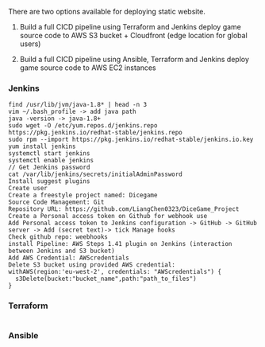There are two options available for deploying static website.
1. Build a full CICD pipeline using Terraform and Jenkins deploy game source code to AWS S3 bucket + Cloudfront (edge location for global users)


2. Build a full CICD pipeline using Ansible, Terraform and Jenkins deploy game source code to AWS EC2 instances

### Jenkins
```
find /usr/lib/jvm/java-1.8* | head -n 3
vim ~/.bash_profile -> add java path
java -version -> java-1.8+
sudo wget -O /etc/yum.repos.d/jenkins.repo https://pkg.jenkins.io/redhat-stable/jenkins.repo
sudo rpm --import https://pkg.jenkins.io/redhat-stable/jenkins.io.key
yum install jenkins
systemctl start jenkins
systemctl enable jenkins
// Get Jenkins password
cat /var/lib/jenkins/secrets/initialAdminPassword
Install suggest plugins
Create user
Create a freestyle project named: Dicegame
Source Code Management: Git
Repository URL: https://github.com/LiangChen0323/DiceGame_Project
Create a Personal access token on Github for webhook use
Add Personal access token to Jenkins configuration -> GitHub -> GitHub server -> Add (secret text)-> tick Manage hooks
Check github repo: weebhooks
install Pipeline: AWS Steps 1.41 plugin on Jenkins (interaction between Jenkins and S3 bucket)
Add AWS Credential: AWScredentials
Delete S3 bucket using provided AWS credential:
withAWS(region:'eu-west-2', credentials: "AWScredentials") {
  s3Delete(bucket:"bucket_name",path:"path_to_files")
}
```

### Terraform
```
```

### Ansible
```
```
